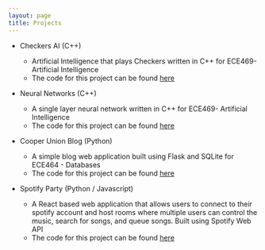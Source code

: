 ```yaml
---
layout: page
title: Projects
---
```


- Checkers AI (C++)

  - Artificial Intelligence that plays Checkers written in C++ for ECE469- Artificial Intelligence
  - The code for this project can be found [here](https://github.com/joongyeoncho0823/Checkers-AI)

- Neural Networks (C++)

  - A single layer neural network written in C++ for ECE469- Artificial Intelligence
  - The code for this project can be found [here](https://github.com/joongyeoncho0823/Neural-Network)

- Cooper Union Blog (Python)

  - A simple blog web application built using Flask and SQLite for ECE464 - Databases
  - The code for this project can be found [here](https://github.com/joongyeoncho0823/ECE464-Databases)

- Spotify Party (Python / Javascript)
  - A React based web application that allows users to connect to their spotify account and host rooms where multiple users can control the music, search for songs, and queue songs. Built using Spotify Web API
  - The code for this project can be found [here](https://github.com/joongyeoncho0823/SpotifyApp)
